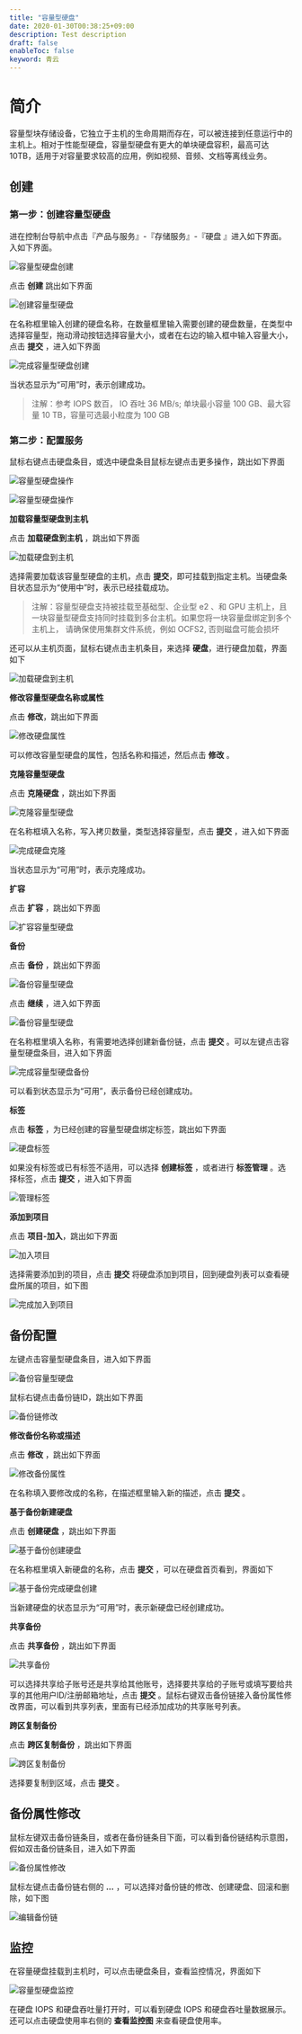 ```yaml
---
title: "容量型硬盘"
date: 2020-01-30T00:38:25+09:00
description: Test description
draft: false
enableToc: false
keyword: 青云
---
```


# 简介

  容量型块存储设备，它独立于主机的生命周期而存在，可以被连接到任意运行中的主机上。相对于性能型硬盘，容量型硬盘有更大的单块硬盘容积，最高可达 10TB，适用于对容量要求较高的应用，例如视频、音频、文档等离线业务。


## 创建

### 第一步：创建容量型硬盘

进在控制台导航中点击『产品与服务』-『存储服务』-『硬盘 』进入如下界面。入如下界面。

![容量型硬盘创建](/storage/disk/manual/_images/create_容量型_1.png)

点击 **创建** 跳出如下界面

![创建容量型硬盘](/storage/disk/manual/_images/create_容量型_2.png)

在名称框里输入创建的硬盘名称，在数量框里输入需要创建的硬盘数量，在类型中选择容量型，拖动滑动按钮选择容量大小，或者在右边的输入框中输入容量大小，点击 **提交** ，进入如下界面

![完成容量型硬盘创建](/storage/disk/manual/_images/create_容量型_3.png)

当状态显示为“可用”时，表示创建成功。

> 注解：参考 IOPS 数百， IO 吞吐 36 MB/s; 单块最小容量 100 GB、最大容量 10 TB，容量可选最小粒度为 100 GB


### 第二步：配置服务

鼠标右键点击硬盘条目，或选中硬盘条目鼠标左键点击更多操作，跳出如下界面

![容量型硬盘操作](/storage/disk/manual/_images/create_容量型_4.png)

![容量型硬盘操作](/storage/disk/manual/_images/create_容量型_5.png)

**加载容量型硬盘到主机**

点击 **加载硬盘到主机** ，跳出如下界面

![加载硬盘到主机](/storage/disk/manual/_images/create_容量型_6.png)

选择需要加载该容量型硬盘的主机，点击 **提交**，即可挂载到指定主机。当硬盘条目状态显示为“使用中”时，表示已经挂载成功。

> 注解：容量型硬盘支持被挂载至基础型、企业型 e2 、和 GPU 主机上，且一块容量型硬盘支持同时挂载到多台主机。如果您将一块容量盘绑定到多个主机上， 请确保使用集群文件系统，例如 OCFS2, 否则磁盘可能会损坏

还可以从主机页面，鼠标右键点击主机条目，来选择 **硬盘**，进行硬盘加载，界面如下

![加载硬盘到主机](/storage/disk/manual/_images/create_容量型_7.png)

**修改容量型硬盘名称或属性**

点击 **修改**，跳出如下界面

![修改硬盘属性](/storage/disk/manual/_images/create_容量型_8.png)

可以修改容量型硬盘的属性，包括名称和描述，然后点击 **修改** 。

**克隆容量型硬盘**

点击 **克隆硬盘** ，跳出如下界面

![克隆容量型硬盘](/storage/disk/manual/_images/create_容量型_9.png)

在名称框填入名称，写入拷贝数量，类型选择容量型，点击 **提交** ，进入如下界面

![完成硬盘克隆](/storage/disk/manual/_images/create_容量型_10.png)

当状态显示为“可用”时，表示克隆成功。

**扩容**

点击 **扩容** ，跳出如下界面

![扩容容量型硬盘](/storage/disk/manual/_images/create_容量型_11.png)

**备份**

点击 **备份** ，跳出如下界面

![备份容量型硬盘](/storage/disk/manual/_images/create_容量型_12.png)

点击 **继续** ，进入如下界面

![备份容量型硬盘](/storage/disk/manual/_images/create_容量型_13.png)

在名称框里填入名称，有需要地选择创建新备份链，点击 **提交** 。可以左键点击容量型硬盘条目，进入如下界面

![完成容量型硬盘备份](/storage/disk/manual/_images/create_容量型_14.png)

可以看到状态显示为“可用”，表示备份已经创建成功。

**标签**

点击 **标签** ，为已经创建的容量型硬盘绑定标签，跳出如下界面

![硬盘标签](/storage/disk/manual/_images/create_容量型_15.png)

如果没有标签或已有标签不适用，可以选择 **创建标签** ，或者进行 **标签管理** 。选择标签，点击 **提交** ，进入如下界面

![管理标签](/storage/disk/manual/_images/create_容量型_16.png)

**添加到项目**

点击 **项目-加入**，跳出如下界面

![加入项目](/storage/disk/manual/_images/create_容量型_project.png)

选择需要添加到的项目，点击 **提交** 将硬盘添加到项目，回到硬盘列表可以查看硬盘所属的项目，如下图

![完成加入到项目](/storage/disk/manual/_images/create_容量型_project2.png)


## 备份配置

左键点击容量型硬盘条目，进入如下界面

![备份容量型硬盘](/storage/disk/manual/_images/create_容量型_17.png)

鼠标右键点击备份链ID，跳出如下界面

![备份链修改](/storage/disk/manual/_images/create_容量型_18.png)

**修改备份名称或描述**

点击 **修改** ，跳出如下界面

![修改备份属性](/storage/disk/manual/_images/create_容量型_19.png)

在名称填入要修改成的名称，在描述框里输入新的描述，点击 **提交** 。

**基于备份新建硬盘**

点击 **创建硬盘** ，跳出如下界面

![基于备份创建硬盘](/storage/disk/manual/_images/create_性能型_20.png)

在名称框里填入新硬盘的名称，点击 **提交** ，可以在硬盘首页看到，界面如下

![基于备份完成硬盘创建](/storage/disk/manual/_images/create_容量型_21.png)

当新建硬盘的状态显示为“可用”时，表示新硬盘已经创建成功。

**共享备份**

点击 **共享备份** ，跳出如下界面

![共享备份](/storage/disk/manual/_images/create_容量型_22.png)

可以选择共享给子账号还是共享给其他账号，选择要共享给的子账号或填写要给共享的其他用户ID/注册邮箱地址，点击 **提交** 。鼠标右键双击备份链接入备份属性修改界面，可以看到共享列表，里面有已经添加成功的共享账号列表。

**跨区复制备份**

点击 **跨区复制备份** ，跳出如下界面

![跨区复制备份](/storage/disk/manual/_images/create_容量型_23.png)

选择要复制到区域，点击 **提交** 。

## 备份属性修改

鼠标左键双击备份链条目，或者在备份链条目下面，可以看到备份链结构示意图，假如双击备份链条目，进入如下界面

![备份属性修改](/storage/disk/manual/_images/create_容量型_24.png)

鼠标左键点击备份链右侧的 **...** ，可以选择对备份链的修改、创建硬盘、回滚和删除，如下图

![编辑备份链](/storage/disk/manual/_images/create_容量型_25.png)

## 监控

在容量硬盘挂载到主机时，可以点击硬盘条目，查看监控情况，界面如下

![容量型硬盘监控](/storage/disk/manual/_images/create_容量型_26.png)

在硬盘 IOPS 和硬盘吞吐量打开时，可以看到硬盘 IOPS 和硬盘吞吐量数据展示。还可以点击硬盘使用率右侧的 **查看监控图** 来查看硬盘使用率。
